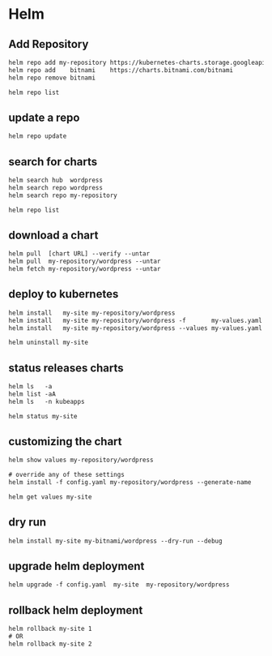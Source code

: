 # Helm

## Add Repository
```txt
helm repo add my-repository https://kubernetes-charts.storage.googleapis.com/
helm repo add    bitnami    https://charts.bitnami.com/bitnami
helm repo remove bitnami

helm repo list
```


## update a repo
```txt
helm repo update
```


## search for charts
```txt
helm search hub  wordpress
helm search repo wordpress
helm search repo my-repository

helm repo list
```


## download a chart
```txt
helm pull  [chart URL] --verify --untar
helm pull  my-repository/wordpress --untar
helm fetch my-repository/wordpress --untar
```


## deploy to kubernetes
```txt
helm install   my-site my-repository/wordpress
helm install   my-site my-repository/wordpress -f       my-values.yaml
helm install   my-site my-repository/wordpress --values my-values.yaml

helm uninstall my-site
```


## status releases charts
```txt
helm ls   -a
helm list -aA
helm ls   -n kubeapps

helm status my-site
```


## customizing the chart
```txt
helm show values my-repository/wordpress

# override any of these settings
helm install -f config.yaml my-repository/wordpress --generate-name

helm get values my-site
```


## dry run
```txt
helm install my-site my-bitnami/wordpress --dry-run --debug
```


## upgrade helm deployment
```txt
helm upgrade -f config.yaml  my-site  my-repository/wordpress
```


## rollback helm deployment
```txt
helm rollback my-site 1
# OR
helm rollback my-site 2
```
